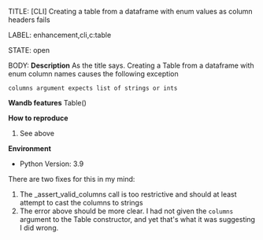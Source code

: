 TITLE:
[CLI] Creating a table from a dataframe with enum values as column headers fails

LABEL:
enhancement,cli,c:table

STATE:
open

BODY:
**Description**
As the title says. Creating a Table from a dataframe with enum column names causes the following exception

`columns argument expects list of strings or ints`

**Wandb features**
Table()

**How to reproduce**
1. See above

**Environment**
- Python Version: 3.9

There are two fixes for this in my mind:

1. The _assert_valid_columns call is too restrictive and should at least attempt to cast the columns to strings 
2. The error above should be more clear. I had not given the `columns` argument to the Table constructor, and yet that's what it was suggesting I did wrong.


